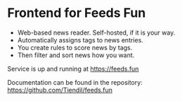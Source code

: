 # Frontend for Feeds Fun

- Web-based news reader. Self-hosted, if it is your way.
- Automatically assigns tags to news entries.
- You create rules to score news by tags.
- Then filter and sort news how you want.

Service is up and running at https://feeds.fun

Documentation can be found in the repository: https://github.com/Tiendil/feeds.fun
